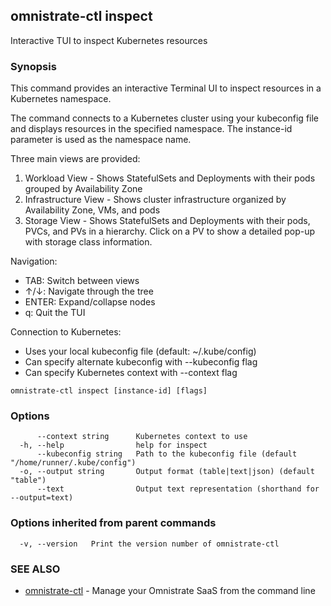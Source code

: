 ## omnistrate-ctl inspect

Interactive TUI to inspect Kubernetes resources

### Synopsis

This command provides an interactive Terminal UI to inspect resources in a Kubernetes namespace.
	
The command connects to a Kubernetes cluster using your kubeconfig file and displays resources 
in the specified namespace. The instance-id parameter is used as the namespace name.

Three main views are provided:
1. Workload View - Shows StatefulSets and Deployments with their pods grouped by Availability Zone
2. Infrastructure View - Shows cluster infrastructure organized by Availability Zone, VMs, and pods
3. Storage View - Shows StatefulSets and Deployments with their pods, PVCs, and PVs in a hierarchy. 
   Click on a PV to show a detailed pop-up with storage class information.

Navigation:
- TAB: Switch between views
- ↑/↓: Navigate through the tree
- ENTER: Expand/collapse nodes
- q: Quit the TUI

Connection to Kubernetes:
- Uses your local kubeconfig file (default: ~/.kube/config)
- Can specify alternate kubeconfig with --kubeconfig flag
- Can specify Kubernetes context with --context flag

```
omnistrate-ctl inspect [instance-id] [flags]
```

### Options

```
      --context string      Kubernetes context to use
  -h, --help                help for inspect
      --kubeconfig string   Path to the kubeconfig file (default "/home/runner/.kube/config")
  -o, --output string       Output format (table|text|json) (default "table")
      --text                Output text representation (shorthand for --output=text)
```

### Options inherited from parent commands

```
  -v, --version   Print the version number of omnistrate-ctl
```

### SEE ALSO

* [omnistrate-ctl](omnistrate-ctl.md)	 - Manage your Omnistrate SaaS from the command line

